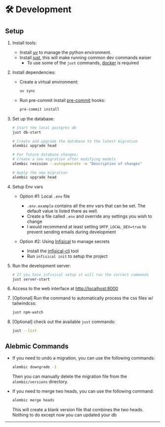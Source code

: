 
# 🛠️ Development


## Setup

1. Install tools:
    - Install [uv](https://docs.astral.sh/uv/getting-started/installation/) to manage the python environment.
    - Install [just](https://github.com/casey/just), this will make running common dev commands eaiser
        - To use some of the `just` commands, [docker](https://docs.docker.com/engine/install/) is required

2. Install dependencies:
    - Create a virtual environment:

        ```bash
        uv sync
        ```

    - Run pre-commit Install [pre-commit](https://pre-commit.com/) hooks:

        ```bash
        pre-commit install
        ```

3. Set up the database:

    ```bash
    # Start the local postgres db
    just db-start

    # Create and upgrade the database to the latest migration
    alembic upgrade head

    # For future database changes:
    # Create a new migration after modifying models
    alembic revision --autogenerate -m "Description of changes"

    # Apply the new migration
    alembic upgrade head
    ```

4. Setup Env vars

    - Option #1: Local `.env` file
        - `.env.example` contains all the env vars that can be set. The default value is listed there as well.
        - Create a file called `.env` and override any settings you wish to change
        - I would recommend at least setting `SMTP_LOCAL_DEV=true` to prevent sending emails during development

    - Option #2: Using [Infisical](https://infisical.com/) to manage secrets
        - Install the [infisical-cli](https://infisical.com/docs/cli/overview) tool
        - Run `infisical init` to setup the project

5. Run the development server:

    ```bash
    # If you have infisical setup it will run the correct commands
    just server-start
    ```

6. Access to the web interface at [http://localhost:8000](http://localhost:8000)

7. [Optional] Run the command to automatically process the css files w/ tailwindcss:

    ```bash
    just npm-watch
    ```

8. [Optional] check out the available `just` commands:

    ```bash
    just --list
    ```


## Alebmic Commands

- If you need to undo a migration, you can use the following commands:

    ```bash
    alembic downgrade -1
    ```

    Then you can manually delete the migration file from the `alembic/versions` directory.

- If you need to merge two heads, you can use the following command:

    ```bash
    alembic merge heads
    ```

    This will create a blank version file that combines the two heads. Nothing to do except now you can updated your db

---
